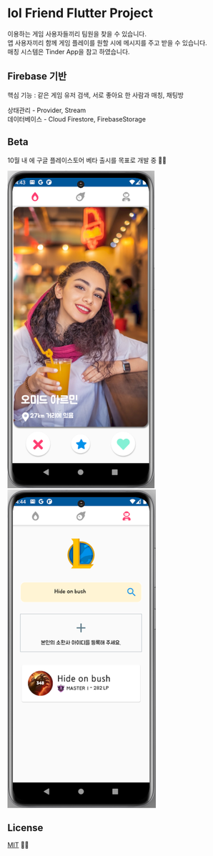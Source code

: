 # lol Friend Flutter Project

이용하는 게임 사용자들끼리 팀원을 찾을 수 있습니다.  
앱 사용자끼리 함께 게임 플레이를 원할 시에 메시지를 주고 받을 수 있습니다.  
매칭 시스템은 Tinder App을 참고 하였습니다.

## Firebase 기반
핵심 기능 : 같은 게임 유저 검색, 서로 좋아요 한 사람과 매칭, 채팅방

상태관리 - Provider, Stream   
데이터베이스 - Cloud Firestore, FirebaseStorage   

## Beta

10월 내 에 구글 플레이스토어 베타 출시를 목표로 개발 중 👨‍💻

![ex_screenshot](./lol_friend_200922_01.PNG)&nbsp;&nbsp;&nbsp;&nbsp;&nbsp;![ex_screenshot](./lol_friend_200922_02.PNG)



## License
[MIT](https://choosealicense.com/licenses/mit/) 👨‍💻
